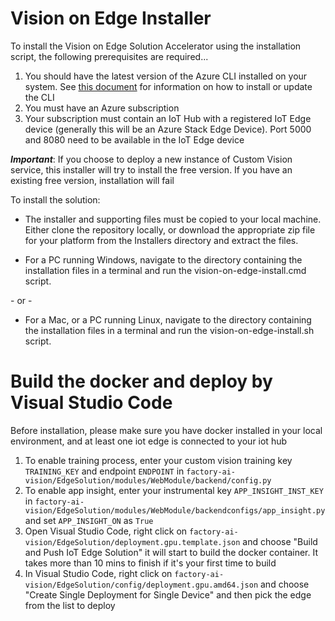 # Vision on Edge Installer

To install the Vision on Edge Solution Accelerator using the installation script, the following prerequisites are required...

1. You should have the latest version of the Azure CLI installed on your system.  See [this document](https://docs.microsoft.com/en-us/cli/azure/install-azure-cli?view=azure-cli-latest) for information on how to install or update the CLI
2. You must have an Azure subscription
3. Your subscription must contain an IoT Hub with a registered IoT Edge device (generally this will be an Azure Stack Edge Device). Port 5000 and 8080 need to be available in the IoT Edge device

 _**Important**_: If you choose to deploy a new instance of Custom Vision service, this installer will try to install the free version.  If you have an existing free version, installation will fail

 To install the solution:

* The installer and supporting files must be copied to your local machine. Either clone the repository locally, or download the appropriate zip file for your platform from the Installers directory and extract the files.

* For a PC running Windows, navigate to the directory containing the installation files in a terminal and run the vision-on-edge-install.cmd script.

 \- or -

* For a Mac, or a PC running Linux, navigate to the directory containing the installation files in a terminal and run the vision-on-edge-install.sh script.


# Build the docker and deploy by Visual Studio Code

Before installation, please make sure you have docker installed in your local environment, and at least one iot edge is connected to your iot hub

1. To enable training process, enter your custom vision training key `TRAINING_KEY` and endpoint `ENDPOINT` in `factory-ai-vision/EdgeSolution/modules/WebModule/backend/config.py`
2. To enable app insight, enter your instrumental key `APP_INSIGHT_INST_KEY` in `factory-ai-vision/EdgeSolution/modules/WebModule/backendconfigs/app_insight.py` and set `APP_INSIGHT_ON` as `True`
3. Open Visual Studio Code, right click on `factory-ai-vision/EdgeSolution/deployment.gpu.template.json` and choose "Build and Push IoT Edge Solution" it will start to build the docker container. It takes more than 10 mins to finish if it's your first time to build
4. In Visual Studio Code, right click on `factory-ai-vision/EdgeSolution/config/deployment.gpu.amd64.json` and choose "Create Single Deployment for Single Device" and then pick the edge from the list to deploy
